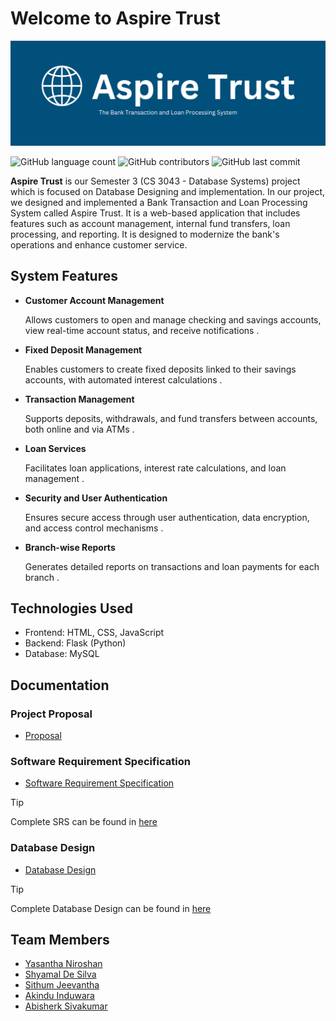 # Welcome to Aspire Trust

![Logo](../Assets/Aspire_Trust.png) 

![GitHub language count](https://img.shields.io/github/languages/count/Group-02-CS3043/AspireTrust)
![GitHub contributors](https://img.shields.io/github/contributors/Group-02-CS3043/AspireTrust)
![GitHub last commit](https://img.shields.io/github/last-commit/Group-02-CS3043/AspireTrust)


**Aspire Trust** is our Semester 3 (CS 3043 - Database Systems) project which is focused on Database Designing and implementation. In our project, we designed and implemented a Bank Transaction and Loan Processing System called Aspire Trust. It is a web-based application that includes features such as account management, internal fund transfers, loan processing, and reporting. It is designed to modernize the bank's operations and enhance customer service.

## System Features
- **Customer Account Management** 
    
    Allows customers to open and manage checking and savings accounts, view real-time account status, and receive notifications .
- **Fixed Deposit Management** 
    
    Enables customers to create fixed deposits linked to their savings accounts, with automated interest calculations .
- **Transaction Management** 
        
    Supports deposits, withdrawals, and fund transfers between accounts, both online and via ATMs .
- **Loan Services** 

    Facilitates loan applications, interest rate calculations, and loan management .
- **Security and User Authentication**  
    
    Ensures secure access through user authentication, data encryption, and access control mechanisms .
- **Branch-wise Reports** 
    
    Generates detailed reports on transactions and loan payments for each branch .

## Technologies Used
- Frontend: HTML, CSS, JavaScript
- Backend: Flask (Python)
- Database: MySQL

## Documentation

### Project Proposal
- [Proposal](../Docs/Project%20Description%201.pdf)

### Software Requirement Specification
- [Software Requirement Specification](../Docs/SoftwareRequirementSpecifiactionOverview.md)
> [!TIP]
> Complete SRS can be found in [here](../Docs/Group%202%20-%20SRS%20for%20Bank%20Transaction%20and%20Loan%20Processing%20System.pdf)

### Database Design
- [Database Design](../Docs/DatabaseStructure.md)

> [!TIP]
> Complete Database Design can be found in [here](../Docs/GROUP%202%20-%20ER%20DIAGRAM.pdf)



## Team Members
- [Yasantha Niroshan](https://github.com/yasanthaniroshan)
- [Shyamal De Silva](https://github.com/dilumin)
- [Sithum Jeevantha](https://github.com/sithumjee)
- [Akindu Induwara](https://github.com/AkinduID)
- [Abisherk Sivakumar](https://github.com/SivakumarAbisherk)